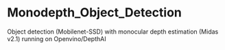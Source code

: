 # Monodepth_Object_Detection
Object detection (Mobilenet-SSD) with monocular depth estimation (Midas v2.1) running on Openvino/DepthAI
